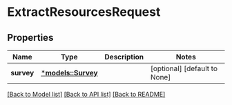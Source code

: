 # ExtractResourcesRequest

## Properties
Name | Type | Description | Notes
------------ | ------------- | ------------- | -------------
**survey** | [***models::Survey**](Survey.md) |  | [optional] [default to None]

[[Back to Model list]](../README.md#documentation-for-models) [[Back to API list]](../README.md#documentation-for-api-endpoints) [[Back to README]](../README.md)


